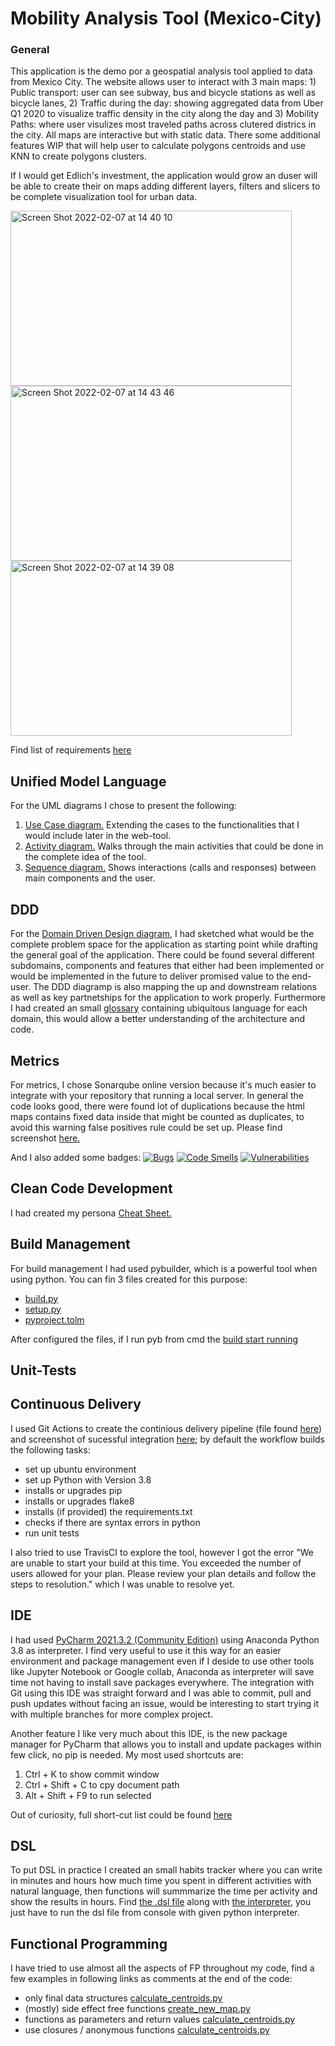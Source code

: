 # Mobility Analysis Tool (Mexico-City)
### General 
This application is the demo por a geospatial analysis tool applied to data from Mexico City. The website allows user to interact with 3 main maps: 1) Public transport: user can see subway, bus and bicycle stations as well as bicycle lanes, 2) Traffic during the day: showing aggregated data from Uber Q1 2020 to visualize traffic density in the city along the day and 3) Mobility Paths: where user visulizes most traveled paths across clutered districs in the city. All maps are interactive but with static data. There some additional features WIP that will help user to calculate polygons centroids and use KNN to create polygons clusters. 

If I would get Edlich's investment, the application would grow an duser will be able to create their on maps adding different layers, filters and slicers to be complete visualization tool for urban data. 

<img width="450" height="280" alt="Screen Shot 2022-02-07 at 14 40 10" src="https://user-images.githubusercontent.com/73482871/152798867-88ab26c2-61b6-4b46-afd2-94bfaf526ac4.png">
<img width="450" height="280" alt="Screen Shot 2022-02-07 at 14 43 46" src="https://user-images.githubusercontent.com/73482871/152799461-be026b29-e514-46d8-9904-267e5302ae16.png">
<img width="450" height="280" alt="Screen Shot 2022-02-07 at 14 39 08" src="https://user-images.githubusercontent.com/73482871/152798905-4e9a47b3-4323-41d7-8954-f94df5671b2e.png">

Find list of requirements [here](https://github.com/AdriaSG/Mobility-in-Mexico-City/blob/main/requirements.txt)


## Unified Model Language
For the UML diagrams I chose to present the following:
1. [Use Case diagram.](https://github.com/AdriaSG/Mobility-in-Mexico-City/blob/main/tasks/Use%20case%20diagram%20-%20Urban%20Technology%20app.png) Extending the cases to the functionalities that I would include later in the web-tool.
2. [Activity diagram.](https://github.com/AdriaSG/Mobility-in-Mexico-City/blob/main/tasks/Activity%20diagram%20-%20Urban%20Mobility%20app.png) Walks through the main activities that could be done in the complete idea of the tool.
3. [Sequence diagram.](https://github.com/AdriaSG/Mobility-in-Mexico-City/blob/main/tasks/Sequence%20diagram%20-%20Urban%20Mobility%20app.png) Shows interactions (calls and responses) between main components and the user. 

## DDD 
For the [Domain Driven Design diagram](https://github.com/AdriaSG/Mobility-in-Mexico-City/blob/main/tasks/DDD%20-%20Urban%20Mobility%20app.png), I had sketched what would be the complete problem space for the application as starting point while drafting the general goal of the application. There could be found several different subdomains, components and features that either had been implemented or would be implemented in the future to deliver promised value to the end-user. The DDD diagramp is also mapping the up and downstream relations as well as key partnetships for the application to work properly. Furthermore I had created an small [glossary](https://github.com/AdriaSG/Mobility-in-Mexico-City/blob/main/tasks/Glossary.md) containing ubiquitous language for each domain, this would allow a better understanding of the architecture and code.

## Metrics
For metrics, I chose Sonarqube online version because it's much easier to integrate with your repository that running a local server. In general the code looks good, there were found lot of duplications because the html maps contains fixed data inside that might be counted as duplicates, to avoid this warning false positives rule could be set up. Please find screenshot [here.](https://github.com/AdriaSG/Mobility-in-Mexico-City/blob/main/tasks/Sonarcloud_screenshot.png)

And I also added some badges:
[![Bugs](https://sonarcloud.io/api/project_badges/measure?project=AdriaSG_Mobility-in-Mexico-City&metric=bugs)](https://sonarcloud.io/summary/new_code?id=AdriaSG_Mobility-in-Mexico-City)
[![Code Smells](https://sonarcloud.io/api/project_badges/measure?project=AdriaSG_Mobility-in-Mexico-City&metric=code_smells)](https://sonarcloud.io/summary/new_code?id=AdriaSG_Mobility-in-Mexico-City)
[![Vulnerabilities](https://sonarcloud.io/api/project_badges/measure?project=AdriaSG_Mobility-in-Mexico-City&metric=vulnerabilities)](https://sonarcloud.io/summary/new_code?id=AdriaSG_Mobility-in-Mexico-City)

## Clean Code Development
I had created my persona [Cheat Sheet.](https://github.com/AdriaSG/Mobility-in-Mexico-City/blob/main/tasks/Clean%20Code%20Development%20CheatSheet_Urban%20Mobility%20app.png)

## Build Management
For build management I had used pybuilder, which is a powerful tool when using python. You can fin 3 files created for this purpose:
- [build.py](https://github.com/AdriaSG/Mobility-in-Mexico-City/blob/main/src/build.py)
- [setup.py](https://github.com/AdriaSG/Mobility-in-Mexico-City/blob/main/src/setup.py)
- [pyproject.tolm](https://github.com/AdriaSG/Mobility-in-Mexico-City/blob/main/src/pyproject.toml)

After configured the files, if I run pyb from cmd the [build start running](https://github.com/AdriaSG/Mobility-in-Mexico-City/blob/main/tasks/Buildpy_screenshot_screenshot.png)

## Unit-Tests

## Continuous Delivery
I used Git Actions to create the continious delivery pipeline (file found [here](https://github.com/AdriaSG/Mobility-in-Mexico-City/blob/main/.github/workflows/python-app.yml)) and screenshot of sucessful integration [here](https://github.com/AdriaSG/Mobility-in-Mexico-City/blob/main/tasks/CDransuccessfully_screenshot.png); by default the workflow builds the following tasks:

- set up ubuntu environment
- set up Python with Version 3.8
- installs or upgrades pip
- installs or upgrades flake8
- installs (if provided) the requirements.txt
- checks if there are syntax errors in python
- run unit tests

I also tried to use TravisCI to explore the tool, however I got the error "We are unable to start your build at this time. You exceeded the number of users allowed for your plan. Please review your plan details and follow the steps to resolution." which I was unable to resolve yet. 

## IDE
I had used [PyCharm 2021.3.2 (Community Edition)](https://github.com/AdriaSG/Mobility-in-Mexico-City/blob/main/tasks/PyCharm_asIDE.png) using Anaconda Python 3.8 as interpreter. I find very useful to use it this way for an easier environment and package management even if I deside to use other tools like Jupyter Notebook or Google collab, Anaconda as interpreter will save time not having to install save packages everywhere. The integration with Git using this IDE was straight forward and I was able to commit, pull and push updates without facing an issue, would be interesting to start trying it with multiple branches for more complex project.

Another feature I like very much about this IDE, is the new package manager for PyCharm that allows you to install and update packages within few click, no pip is needed. My most used shortcuts are:
1. Ctrl + K to show commit window 
2. Ctrl + Shift + C to cpy document path 
3. Alt + Shift + F9 to run selected 

Out of curiosity, full short-cut list could be found [here](https://resources.jetbrains.com/storage/products/pycharm/docs/PyCharm_ReferenceCard.pdf)

## DSL
To put DSL in practice I created an small habits tracker where you can write in minutes and hours how much time you spent in different activities with natural language, then functions will summmarize the time per activity and show the results in hours. Find [the .dsl file](https://github.com/AdriaSG/Mobility-in-Mexico-City/blob/main/tasks/habits_tckr.dsl) along with [the interpreter](https://github.com/AdriaSG/Mobility-in-Mexico-City/blob/main/tasks/dsl_interpreter.py), you just have to run the dsl file from console with given python interpreter.

## Functional Programming 
I have tried to use almost all the aspects of FP throughout my code, find a few examples in following links as comments at the end of the code:
- only final data structures [calculate_centroids.py](https://github.com/AdriaSG/Mobility-in-Mexico-City/blob/main/src/src/main/python/calculate_centroids.py)
- (mostly) side effect free functions [create_new_map.py](https://github.com/AdriaSG/Mobility-in-Mexico-City/blob/main/src/src/main/python/create_new_map.py)
- functions as parameters and return values [calculate_centroids.py](https://github.com/AdriaSG/Mobility-in-Mexico-City/blob/main/src/src/main/python/calculate_centroids.py)
- use closures / anonymous functions [calculate_centroids.py](https://github.com/AdriaSG/Mobility-in-Mexico-City/blob/main/src/src/main/python/calculate_centroids.py)
